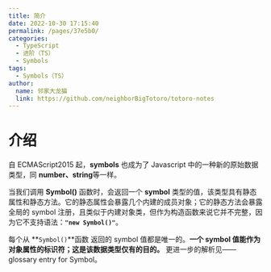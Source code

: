 ```yaml
---
title: 简介
date: 2022-10-30 17:15:40
permalink: /pages/37e5b0/
categories:
  - TypeScript
  - 进阶（TS）
  - Symbols
tags:
  - Symbols（TS）
author: 
  name: 邻家大龙猫
  link: https://github.com/neighborBigTotoro/totoro-notes
---
```




# 介绍

自 ECMAScript2015 起，**symbols** 也成为了 Javascript 中的一种新的原始数据类型，同 **number、string**等一样。

当我们调用 **Symbol()** 函数时，会返回一个 **symbol** 类型的值，该类型具有静态属性和静态方法。它的静态属性会暴露几个内建的成员对象；它的静态方法会暴露全局的 symbol 注册，且类似于内建对象类，但作为构造函数来说它并不完整，因为它不支持语法：**``"new Symbol()"``**。


每个从 **``Symbol()``**函数 返回的 symbol 值都是唯一的。**一个 symbol 值能作为对象属性的标识符；这是该数据类型仅有的目的。** 更进一步的解析见—— glossary entry for Symbol。
